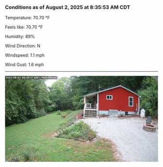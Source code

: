 ### Conditions as of August 2, 2025 at 8:35:53 AM CDT 

Temperature: 70.70 &deg;F

Feels like: 70.70 &deg;F

Humidity: 89%

Wind Direction: N

Windspeed: 1.1 mph

Wind Gust: 1.6 mph

---

<img src="./images/latest.jpeg"/>

